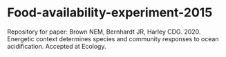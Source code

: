 # Food-availability-experiment-2015
Repository for paper: 
Brown NEM, Bernhardt JR, Harley CDG. 2020. Energetic context determines species and community responses to ocean acidification. Accepted at Ecology. 

